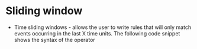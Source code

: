 # Sliding window

* Time sliding windows -  allows the user to write rules that will only match events occurring in the last X time units. The following code snippet shows the syntax of the operator
